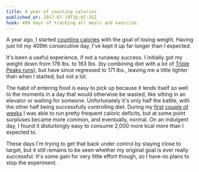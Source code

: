 ```yaml
---
title: A year of counting calories
published_at: 2017-07-19T16:07:35Z
hook: 409 days of tracking all meals and exercise.
---
```


A year ago, I started [counting
calories](/fragments/calorie-counting) with the goal of
losing weight. Having just hit my 409th consecutive day,
I've kept it up far longer than I expected.

It's been a useful experience, if not a runaway success. I
initially got my weight down from 176 lbs. to 163 lbs. (by
combining diet with a lot of [Triple Peaks
runs](/stripe-running)), but have since regressed to 171
lbs., leaving me a little lighter than when I started, but
not a lot.

The habit of entering food is easy to pick up because it
lends itself so well to the moments in a day that would
otherwise be wasted, like sitting in an elevator or waiting
for someone. Unfortunately it's only half the battle, with
the other half being successfully controlling diet. During
my [first](/fragments/one-week) [couple of
weeks](/fragments/six-weeks) I was able to run pretty
frequent caloric deficits, but at some point surpluses
became more common, and eventually, normal. On an indulgent
day, I found it disturbingly easy to consume 2,000 more
kcal more than I expected to.

These days I'm trying to get that back under control by
staying close to target, but it still remains to be seen
whether my original goal is ever really successful. It's
some gain for very little effort though, so I have no plans
to stop the experiment.
